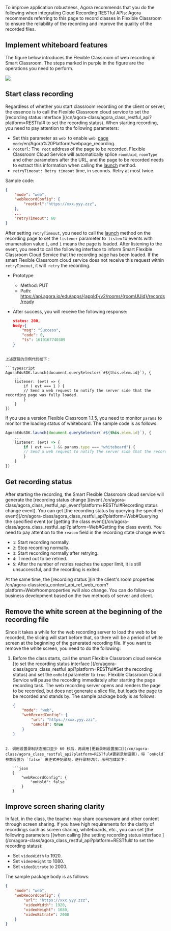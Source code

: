 To improve application robustness, Agora recommends that you do the following when integrating Cloud Recording RESTful APIs: Agora recommends referring to this page to record classes in Flexible Classroom to ensure the reliability of the recording and improve the quality of the recorded files.

## Implement whiteboard features

The figure below introduces the Flexible Classroom of web recording in Smart Classroom. The steps marked in purple in the figure are the operations you need to perform.

![](https://web-cdn.agora.io/docs-files/1624525158077)

## Start class recording

Regardless of whether you start classroom recording on the client or server, the essence is to call the Flexible Classroom cloud service to set the [recording status interface ](/cn/agora-class/agora_class_restful_api?platform=RESTful# to set the recording status). When starting recording, you need to pay attention to the following parameters:

- Set this parameter as `web `to enable `web `[page ](recording )`mode`/en/Agora%20Platform/webpage_recording.
- `rootUrl`: The` root` address of the page to be recorded. Flexible Classroom Cloud Service will automatically splice `roomUuid`, `roomType` and other parameters after the URL, and the page to be recorded needs to extract this information when calling the [launch](/cn/agora-class/agora_class_api_ref_web?platform=Web#launch) method.
- `retryTimeout: Retry timeout` time, in seconds. Retry at most twice.

Sample code:

```json
{
    "mode": "web",
    "webRecordConfig": {
        "rootUrl":"https://xxx.yyy.zzz",
    },
    ...
    "retryTimeout": 60
}
```

After setting `retryTimeout`, you need to call the [launch](/cn/agora-class/agora_class_api_ref_web?platform=Web#launch) method on the recording page to set the `listener` parameter to` listen` to events with enumeration value `1`, and `1` means the page is loaded. After listening to the event, you need to call the following interface to inform Smart Flexible Classroom Cloud Service that the recording page has been loaded. If the smart Flexible Classroom cloud service does not receive this request within `retryTimeout`, it will` retry` the recording.

- Prototype

   - Method: PUT
   - Path: https://api.agora.io/edu/apps/{appId}/v2/rooms/{roomUUid}/records/ready

- After success, you will receive the following response:

   ```json
   status: 200,
   body:{
       "msg": "Success",
       "code": 0,
       "ts": 1610167740309
   }

```

上述逻辑的示例代码如下：

```typescript
AgoraEduSDK.launch(document.querySelector(`#${this.elem.id}`), {
    ...
    listener: (evt) => {
        if ( evt === 1 ) {
        // Send a web request to notify the server side that the recording page was fully loaded.
        }
    }
})
```

If you use a version Flexible Classroom 1.1.5, you need to monitor `params` to monitor the loading status of whiteboard. The sample code is as follows:

```typescript
AgoraEduSDK.launch(document.querySelector(`#${this.elem.id}`), {
    ...
    listener: (evt) => {
        if ( evt === 1 && params.type === "whiteboard") {
        // Send a web request to notify the server side that the recording page was fully loaded.
        }
    }
})
```

## Get recording status

After starting the recording, the Smart Flexible Classroom cloud service will generate the [recording status change ](event /cn/agora-class/agora_class_restful_api_event?platform=RESTful#Recording status change event). You can get [the recording status by querying the specified event](/cn/agora-class/agora_class_restful_api?platform=Web#Querying the specified event )or [getting the class event](/cn/agora-class/agora_class_restful_api?platform=Web#Getting the class event). You need to pay attention to the `reason` field in the recording state change event:

- `1`: Start recording normally.
- `2`: Stop recording normally.
- `3`: Start recording normally after retrying.
- `4`: Timed out to be retried.
- `5`: After the number of retries reaches the upper limit, it is still unsuccessful, and the recording is exited.

At the same time, the [recording status ](in the client's room properties /cn/agora-class/edu_context_api_ref_web_room?platform=Web#roomproperties )will also change. You can do follow-up business development based on the two methods of server and client.

## Remove the white screen at the beginning of the recording file

Since it takes a while for the web recording server to load the web to be recorded, the slicing will start before that, so there will be a period of white screen at the beginning of the generated recording file. If you want to remove the white screen, you need to do the following:

1. Before the class starts, call the smart Flexible Classroom cloud service [to set the recording status interface ](/cn/agora-class/agora_class_restful_api?platform=RESTful#Set the recording status) and set the `onHold` parameter to `true`. Flexible Classroom Cloud Service will pause the recording immediately after starting the page recording task. The web recording server opens and renders the page to be recorded, but does not generate a slice file, but loads the page to be recorded and stands by. The sample package body is as follows:

   ```json
   {
       "mode": "web",
       "webRecordConfig": {
           "url": "https://xxx.yyy.zzz",
           "onHold": true
       }
   }

```

2. 调用设置录制状态接口至少 60 秒后，再调用[更新录制设置接口](/cn/agora-class/agora_class_restful_api?platform=RESTful#更新录制设置)，将 `onHold` 参数设置为 `false` 来正式开始录制，进行录制切片。示例包体如下：

   ```json
   {
       "webRecordConfig": {
           "onHold": false
       }
   }
```

## Improve screen sharing clarity

In fact, in the class, the teacher may share courseware and other content through screen sharing. If you have high requirements for the clarity of recordings such as screen sharing, whiteboards, etc., you can set [the following parameters ](when calling [the setting recording status interface ](/cn/agora-class/agora_class_restful_api?platform=RESTful# to set the recording status):

- Set `videoWidth` to 1920.
- Set `videoHeight` to 1080.
- Set `videoBitrate` to 2000.

The sample package body is as follows:

```json
{
    "mode": "web",
    "webRecordConfig": {
        "url": "https://xxx.yyy.zzz",
        "videoWidth": 1920,
        "videoHeight": 1080,
        "videoBitrate": 2000
    }
}
```
